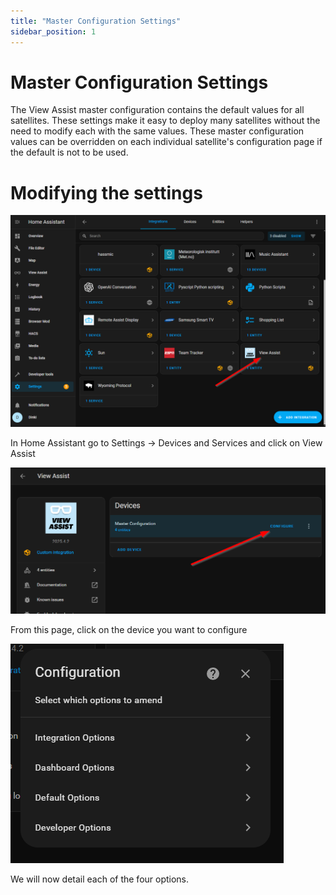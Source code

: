 ```yaml
---
title: "Master Configuration Settings"
sidebar_position: 1
---
```


# Master Configuration Settings

The View Assist master configuration contains the default values for all satellites. These settings make it easy to deploy many satellites without the need to modify each with the same values. These master configuration values can be overridden on each individual satellite's configuration page if the default is not to be used.

# Modifying the settings

![](./vaconfig0.png)

In Home Assistant go to Settings -> Devices and Services and click on View Assist

![](./vaconfig1.png)

From this page, click on the device you want to configure

![](./vaconfig2.png)

We will now detail each of the four options.
